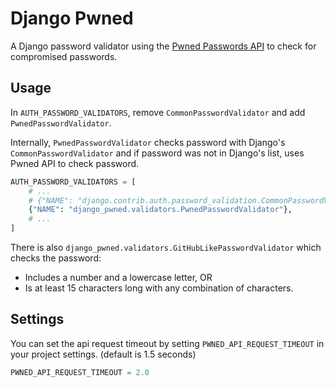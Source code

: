 Django Pwned
============

A Django password validator using the [Pwned Passwords API] to check for
compromised passwords.

## Usage

In `AUTH_PASSWORD_VALIDATORS`, remove `CommonPasswordValidator` and add
`PwnedPasswordValidator`.

Internally, `PwnedPasswordValidator` checks password with Django's
`CommonPasswordValidator` and if password was not in Django's list,
uses Pwned API to check password.

```python
AUTH_PASSWORD_VALIDATORS = [
    # ...
    # {"NAME": "django.contrib.auth.password_validation.CommonPasswordValidator"},
    {"NAME": "django_pwned.validators.PwnedPasswordValidator"},
    # ...
] 
```

There is also `django_pwned.validators.GitHubLikePasswordValidator` which
checks the password:

- Includes a number and a lowercase letter, OR
- Is at least 15 characters long with any combination of characters.


## Settings

You can set the api request timeout by setting `PWNED_API_REQUEST_TIMEOUT` in
your project settings. (default is 1.5 seconds)

```python
PWNED_API_REQUEST_TIMEOUT = 2.0 
```

[Pwned Passwords API]: https://haveibeenpwned.com/API/v3#PwnedPasswords
